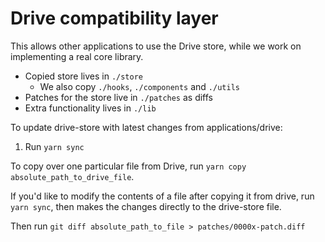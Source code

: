 # Drive compatibility layer

This allows other applications to use the Drive store, while we work on implementing a real core library.

-   Copied store lives in `./store`
    -   We also copy `./hooks`, `./components` and `./utils`
-   Patches for the store live in `./patches` as diffs
-   Extra functionality lives in `./lib`

To update drive-store with latest changes from applications/drive:

1. Run `yarn sync`

To copy over one particular file from Drive, run `yarn copy absolute_path_to_drive_file`.

If you'd like to modify the contents of a file after copying it from drive, run `yarn sync`, then makes the changes directly to the drive-store file.

Then run `git diff absolute_path_to_file > patches/0000x-patch.diff`